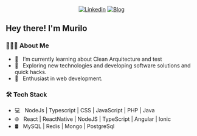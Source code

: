 <p align="center">
<a href="https://www.linkedin.com/in/murilomaia/?locale=en_US"><img alt="Linkedin" src="https://img.shields.io/badge/-LinkedIn-blue?style=for-the-badge&logo=Linkedin&logoColor=white"></a>
<a href="https://dev.to/murilomaiaa"><img alt="Blog" src="https://img.shields.io/badge/-DEV.to-000?style=for-the-badge&logo=dev.to&logoColor=white"></a>
</p>

<h2> Hey there! I'm Murilo</h2>

<h3> 👨🏻‍💻 About Me </h3>

- 🔭 &nbsp; I’m currently learning about Clean Arquitecture and test
- 🤔 &nbsp; Exploring new technologies and developing software solutions and quick hacks.
- 🌱 &nbsp; Enthusiast in web development.

<h3>🛠 Tech Stack</h3>

- 💻 &nbsp; NodeJs | Typescript | CSS | JavaScript | PHP | Java
- 🌐 &nbsp; React | ReactNative | NodeJS | TypeScript | Angular | Ionic
- 🛢 &nbsp; MySQL | Redis | Mongo | PostgreSql
